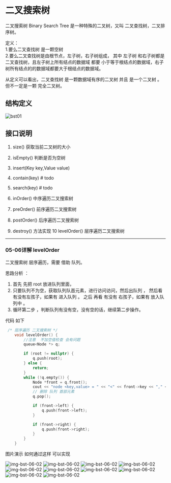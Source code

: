 # 二叉搜索树

二叉搜索树  Binary Search Tree  是一种特殊的二叉树，又叫 二叉查找树，二叉排序树。


定义：  
1.要么二叉查找树 是一颗空树  
2.要么二叉查找树是由根节点，左子树，右子树组成， 其中 左子树 和右子树都是二叉查找树，且左子树上所有结点的数据域 都要 小于等于根结点的数据域，右子树所有结点的的数据域都要大于根结点的数据域。


从定义可以看出，二叉查找树 是一颗数据域有序的二叉树
并且 是一个二叉树 。 但不一定是一颗 完全二叉树。 



## 结构定义 

![bst01](./images/bst-01.png)




## 接口说明 

1. size() 获取当前二叉树的大小 
2. isEmpty() 判断是否为空树
3. insert(Key key,Value value)  
4. contain(key) # todo 
5. search(key) # todo 

6. inOrder() 中序遍历二叉搜索树
7. preOrder() 前序遍历二叉搜索树
8. postOrder() 后序遍历二叉搜索树
9. destroy() 方法实现 
10 levelOrder() 层序遍历二叉搜索树 





---
### 05-06详解 levelOrder

二叉搜索树 层序遍历，需要 借助 队列。

思路分析 ： 

1. 首先 先把 root 放进队列里面， 
2. 只要队列不为空，获取队列队首元素，进行访问访问，然后出队列 ， 然后看 有没有左孩子，如果有 进入队列 。 之后 再看 有没有 右孩子，如果有 放入队列中 。
3. 循环第二步 ，判断队列有没有空，没有空的话，继续第二步操作。


代码 如下
```c++
 /* 层序遍历 二叉搜索树 */
    void levelOrder() {
        //注意  不加空值检查 会有问题
        queue<Node *> q;

        if (root != nullptr) {
            q.push(root);
        } else {
            return;
        }
        while (!q.empty()) {
            Node *front = q.front();
            cout << "node <key,value> = " << "<" << front->key << "," << front->key << ">" << endl;
            // 删除 队列 首部元素
            q.pop();

            if (front->left) {
                q.push(front->left);
            }

            if (front->right) {
                q.push(front->right);
            }
        }
    }

```
 
 图片演示 如何通过这样 可以实现 
 
![img-bst-06-02](./images/bst-06-02.PNG)
![img-bst-06-02](./images/bst-06-03.PNG)
![img-bst-06-02](./images/bst-06-04.PNG)
![img-bst-06-02](./images/bst-06-05.PNG)
![img-bst-06-02](./images/bst-06-06.PNG)
![img-bst-06-02](./images/bst-06-07.PNG)
![img-bst-06-02](./images/bst-06-08.PNG)
![img-bst-06-02](./images/bst-06-09.PNG)
![img-bst-06-02](./images/bst-06-10.PNG)
![img-bst-06-02](./images/bst-06-11.PNG)


